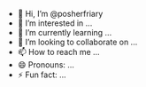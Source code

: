 - 👋 Hi, I’m @posherfriary
- 👀 I’m interested in ...
- 🌱 I’m currently learning ...
- 💞️ I’m looking to collaborate on ...
- 📫 How to reach me ...
- 😄 Pronouns: ...
- ⚡ Fun fact: ...

<!---
posherfriary/posherfriary is a ✨ special ✨ repository because its `README.md` (this file) appears on your GitHub profile.
You can click the Preview link to take a look at your changes.
--->
